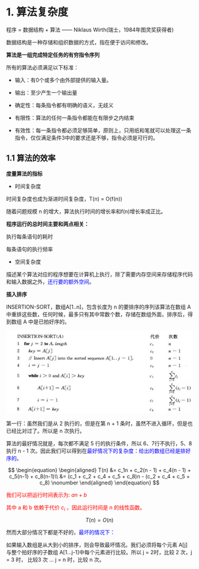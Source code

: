 # 1. 算法复杂度

程序 = 数据结构 + 算法 —— Niklaus Wirth(瑞士，1984年图灵奖获得者)

数据结构是一种存储和组织数据的方式，指在便于访问和修改。

**算法是一组完成特定任务的有穷指令序列**

所有的算法必须满足以下标准：

* 输入：有0个或多个由外部提供的输入量。

* 输出：至少产生一个输出量

* 确定性：每条指令都有明确的语义，无歧义

* 有限性：算法的任何一条指令都能在有限步之内结束

* 有效性：每一条指令都必须足够简单，原则上，只用纸和笔就可以处理这一条指令，仅仅满足条件3中的要求还是不够，指令必须是可行的。

## 1.1 算法的效率

**度量算法的指标**

* 时间复杂度

时间复杂度也成为渐进时间复杂度，T(n) = O(f(n))

随着问题规模 n 的增大，算法执行时间的增长率和f(n)增长率成正比。

**程序运行的总时间主要和两点相关：**

执行每条语句的耗时

每条语句的执行频率

* 空间复杂度

描述某个算法对应的程序想要在计算机上执行，除了需要内存空间来存储程序代码和输入数据之外，<font color='blue'>还行要的额外空间</font>。

**插入排序**

INSERTION-SORT，数组A[1..n]，包含长度为 n 的要排序的序列该算法在数组 A 中重排这些数，任何时候，最多只有其中常数个数，存储在数组外面，排序后，得到数组 A 中是已拍好序的。

![](./Assets/img/datastructures/insertionsort.png)

第一行：虽然我们是从 2 执行的，但是在第 n + 1 条时，虽然不进入循环，但是也已经比对过了。所以是 n 次执行。

算法的最好情况就是，每次都不满足 5 行的执行条件，所以 6、7行不执行，5、8执行 n - 1 次。因此我们可以得到在<font color='blue'>最好情况下的复杂度：给出的数组已经是排好序的。</font>

$$
\begin{equation} 
\begin{aligned} 
  T(n) &= c_1n + c_2(n - 1) + c_4(n - 1) + c_5(n-1) + c_8(n-1)\\
       &= (c_1 + c_2 + c_4 + c_5 + c_8)n - (c_2 + c_4 + c_5 + c_8) \nonumber
\end{aligned}
\end{equation}
$$

<font color='red'>我们可以把运行时间表示为: $an + b$ </font>

<font color = 'red'> 其中 a 和 b 依赖于代价 $c_i$ ，因此运行时间是 n 的线性函数。</font>

$$
T(n) = O(n)
$$

然而大部分情况下都是不好的，<font color='blue'>最坏的情况下：</font>

如果输入数组是从大到小的排序，则会导致最坏情况。我们必须将每个元素 A[j] 与整个拍好序的子数组 A[1...j-1]中每个元素进行比较。所以 j = 2时，比较 2 次，j = 3 时， 比较3 次 ... j = n 时，比较 n 次。




